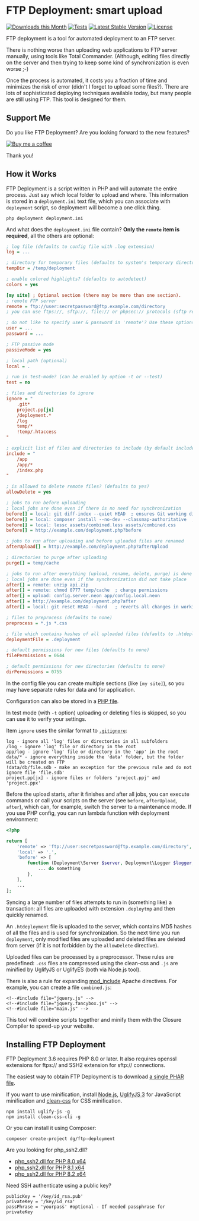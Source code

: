 FTP Deployment: smart upload
============================

[![Downloads this Month](https://img.shields.io/packagist/dm/dg/ftp-deployment.svg)](https://packagist.org/packages/dg/ftp-deployment)
[![Tests](https://github.com/dg/ftp-deployment/actions/workflows/tests.yml/badge.svg?branch=master)](https://github.com/dg/ftp-deployment/actions/workflows/tests.yml)
[![Latest Stable Version](https://poser.pugx.org/dg/ftp-deployment/v/stable)](https://github.com/dg/ftp-deployment/releases)
[![License](https://img.shields.io/badge/license-New%20BSD-blue.svg)](https://github.com/dg/ftp-deployment/blob/master/license.md)

FTP deployment is a tool for automated deployment to an FTP server.

There is nothing worse than uploading web applications to FTP server manually,
using tools like Total Commander. (Although, editing files directly on the server
and then trying to keep some kind of synchronization is even worse ;-)

Once the process is automated, it costs you a fraction of time and minimizes the risk of error
(didn't I forget to upload some files?). There are lots of sophisticated deploying techniques available today,
but many people are still using FTP. This tool is designed for them.


Support Me
----------

Do you like FTP Deployment? Are you looking forward to the new features?

[![Buy me a coffee](https://files.nette.org/icons/donation-3.svg)](https://github.com/sponsors/dg)

Thank you!


How it Works
------------

FTP Deployment is a script written in PHP and will automate
the entire process. Just say which local folder to upload and where. This
information is stored in a `deployment.ini` text file, which you can associate
with `deployment` script, so deployment will become a one click thing.

```
php deployment deployment.ini
```

And what does the `deployment.ini` file contain? **Only the `remote` item is required**, all the others are optional:

```ini
; log file (defaults to config file with .log extension)
log = ...

; directory for temporary files (defaults to system's temporary directory)
tempDir = /temp/deployment

; enable colored highlights? (defaults to autodetect)
colors = yes

[my site] ; Optional section (there may be more than one section).
; remote FTP server
remote = ftp://user:secretpassword@ftp.example.com/directory
; you can use ftps://, sftp://, file:// or phpsec:// protocols (sftp requires SSH2 extension; phpsec uses phpseclib library)

; do not like to specify user & password in 'remote'? Use these options:
user = ...
password = ...

; FTP passive mode
passiveMode = yes

; local path (optional)
local = .

; run in test-mode? (can be enabled by option -t or --test)
test = no

; files and directories to ignore
ignore = "
	.git*
	project.pp[jx]
	/deployment.*
	/log
	temp/*
	!temp/.htaccess
"

; explicit list of files and directories to include (by default includes all files and directories)
include = "
	/app
	/app/*
	/index.php
"

; is allowed to delete remote files? (defaults to yes)
allowDelete = yes

; jobs to run before uploading
; local jobs are done even if there is no need for synchronization
before[] = local: git diff-index --quiet HEAD  ; ensures Git working directory is clean
before[] = local: composer install --no-dev --classmap-authoritative  ; installs production vendor
before[] = local: lessc assets/combined.less assets/combined.css
before[] = http://example.com/deployment.php?before

; jobs to run after uploading and before uploaded files are renamed
afterUpload[] = http://example.com/deployment.php?afterUpload

; directories to purge after uploading
purge[] = temp/cache

; jobs to run after everything (upload, rename, delete, purge) is done
; local jobs are done even if the synchronization did not take place
after[] = remote: unzip api.zip
after[] = remote: chmod 0777 temp/cache  ; change permissions
after[] = upload: config.server.neon app/config.local.neon
after[] = http://example.com/deployment.php?after
after[] = local: git reset HEAD --hard   ; reverts all changes in working directory

; files to preprocess (defaults to none)
preprocess = *.js *.css

; file which contains hashes of all uploaded files (defaults to .htdeployment)
deploymentFile = .deployment

; default permissions for new files (defaults to none)
filePermissions = 0644

; default permissions for new directories (defaults to none)
dirPermissions = 0755
```

In the config file you can create multiple sections (like `[my site]`), so you may have separate
rules for data and for application.

Configuration can also be stored in a [PHP file](deployment.sample.php).

In test mode (with `-t` option) uploading or deleting files is skipped, so you can use it
to verify your settings.

Item `ignore` uses the similar format to [`.gitignore`](http://git-scm.com/docs/gitignore):

```
log - ignore all 'log' files or directories in all subfolders
/log - ignore 'log' file or directory in the root
app/log - ignore 'log' file or directory in the 'app' in the root
data/* - ignore everything inside the 'data' folder, but the folder will be created on FTP
!data/db/file.sdb - make an exception for the previous rule and do not ignore file 'file.sdb'
project.pp[jx] - ignore files or folders 'project.ppj' and 'project.ppx'
```

Before the upload starts, after it finishes and after all jobs, you can execute commands or call your scripts on
the server (see `before`, `afterUpload`, `after`), which can, for example, switch the server to a maintenance mode.
If you use PHP config, you can run lambda function with deployment environment:

```php
<?php

return [
	'remote' => 'ftp://user:secretpassword@ftp.example.com/directory',
	'local' => '.',
	'before' => [
		function (Deployment\Server $server, Deployment\Logger $logger, Deployment\Deployer $deployer) {
			... do something
		},
	],
	...
];
```

Syncing a large number of files attempts to run in (something like) a transaction: all files are
uploaded with extension `.deploytmp` and then quickly renamed.

An `.htdeployment` file is uploaded to the server, which contains MD5 hashes of all the files and
is used for synchronization. So the next time you run `deployment`, only modified files are uploaded
and deleted files are deleted from server (if it is not forbidden by the `allowDelete` directive).

Uploaded files can be processed by a preprocessor. These rules are predefined: `.css` files
are compressed using the clean-css and `.js` are minified by UglifyJS or UglifyES (both via Node.js tool).

There is also a rule for expanding [mod_include](http://httpd.apache.org/docs/current/mod/mod_include.html) Apache directives.
For example, you can create a file `combined.js`:

```
<!--#include file="jquery.js" -->
<!--#include file="jquery.fancybox.js" -->
<!--#include file="main.js" -->
```

This tool will combine scripts together and minify them with the Closure Compiler to speed-up your website.


Installing FTP Deployment
-------------------------

FTP Deployment 3.6 requires PHP 8.0 or later. It also requires openssl extensions for ftps:// and SSH2 extension for sftp:// connections.

The easiest way to obtain FTP Deployment is to download [a single PHAR file](https://github.com/dg/ftp-deployment/releases).

If you want to use minification, install [Node.js](https://nodejs.org/en/), [UglifyJS 3](https://www.npmjs.com/package/uglify-js)
for JavaScript minification and [clean-css](https://www.npmjs.com/package/clean-css-cli) for CSS minification.

```
npm install uglify-js -g
npm install clean-css-cli -g
```


Or you can install it using Composer:

```
composer create-project dg/ftp-deployment
```

Are you looking for php_ssh2.dll?
- [php_ssh2.dll for PHP 8.0 x64](https://files.nette.org/misc/8.0-x64/php_ssh2.dll)
- [php_ssh2.dll for PHP 8.1 x64](https://files.nette.org/misc/8.1-x64/php_ssh2.dll)
- [php_ssh2.dll for PHP 8.2 x64](https://files.nette.org/misc/8.2-x64/php_ssh2.dll)

Need SSH authenticate using a public key?

```
publicKey = '/key/id_rsa.pub'
privateKey = '/key/id_rsa'
passPhrase = 'yourpass' #optional - If needed passphrase for privateKey
```
